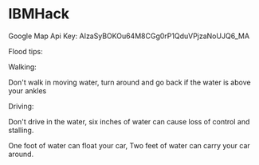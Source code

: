 # IBMHack

Google Map Api Key: AIzaSyBOKOu64M8CGg0rP1QduVPjzaNoUJQ6_MA


Flood tips:

Walking:

Don't walk in moving water, turn around and go back if the water is above your ankles

Driving:

Don't drive in the water, six inches of water can cause loss of control and stalling.

One foot of water can float your car, Two feet of water can carry your car around.